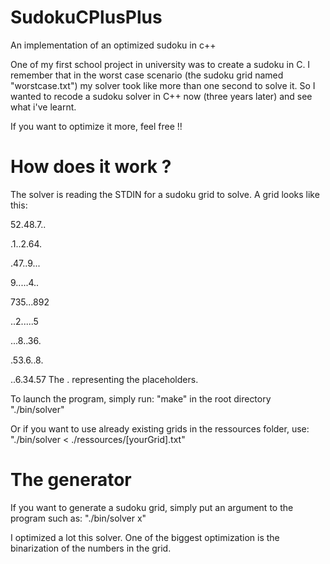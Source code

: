 # SudokuCPlusPlus
An implementation of an optimized sudoku in c++

One of my first school project in university was to create a sudoku in C. I remember that in the worst case scenario (the sudoku grid named "worstcase.txt") my solver took like more than one second to solve it.
So I wanted to recode a sudoku solver in C++ now (three years later) and see what i've learnt.

If you want to optimize it more, feel free !!

# How does it work ?
The solver is reading the STDIN for a sudoku grid to solve.
A grid looks like this:

52.48.7.. 

.1..2.64. 

.47..9... 

9.....4.. 

735...892 

..2.....5 

...8..36. 

.53.6..8. 

..6.34.57 
The . representing the placeholders.

To launch the program, simply run:
"make" in the root directory
"./bin/solver"

Or if you want to use already existing grids in the ressources folder, use:
"./bin/solver < ./ressources/[yourGrid].txt"

# The generator
If you want to generate a sudoku grid, simply put an argument to the program such as:
"./bin/solver x"

I optimized a lot this solver. One of the biggest optimization is the binarization of the numbers in the grid.
